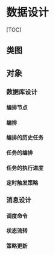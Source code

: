 # 数据设计 #

[TOC]

## 类图 ##

## 对象 ##

### 数据库设计 ###
#### 编排节点 ####
#### 编排 ####
#### 编排的历史任务 ####
#### 任务的编排 ####
#### 任务的执行进度 ####
#### 定时触发策略 ####

### 消息设计 ###
#### 调度命令 ####
#### 状态流转 ####
#### 策略更新 ####
